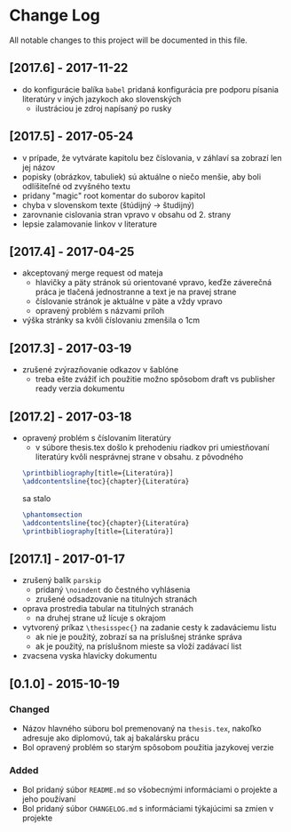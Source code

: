 # Change Log
All notable changes to this project will be documented in this file.

## [2017.6] - 2017-11-22
- do konfigurácie balíka `babel` pridaná konfigurácia pre podporu písania literatúry v iných jazykoch ako slovenských
    - ilustráciou je zdroj napísaný po rusky

## [2017.5] - 2017-05-24
- v prípade, že vytvárate kapitolu bez číslovania, v záhlaví sa zobrazí len jej názov
- popisky (obrázkov, tabuliek) sú aktuálne o niečo menšie, aby boli odlíšiteľné od zvyšného textu
- pridany "magic" root komentar do suborov kapitol
- chyba v slovenskom texte (štúdijný -> študijný)
- zarovnanie cislovania stran vpravo v obsahu od 2. strany
- lepsie zalamovanie linkov v literature


## [2017.4] - 2017-04-25
- akceptovaný merge request od mateja 
    - hlavičky a päty stránok sú orientované vpravo, keďže záverečná práca je tlačená jednostranne a text je na pravej strane 
    - číslovanie stránok je aktuálne v päte a vždy vpravo
    - opravený problém s názvami príloh
- výška stránky sa kvôli číslovaniu zmenšila o 1cm


## [2017.3] - 2017-03-19
- zrušené zvýrazňovanie odkazov v šablóne
    - treba ešte zvážiť ich použitie možno spôsobom draft vs publisher ready verzia dokumentu


## [2017.2] - 2017-03-18
- opravený problém s číslovaním literatúry
    - v súbore thesis.tex došlo k prehodeniu riadkov pri umiestňovaní literatúry kvôli nesprávnej strane v obsahu. z pôvodného 
    ```latex
    \printbibliography[title={Literatúra}]
    \addcontentsline{toc}{chapter}{Literatúra}
    ```
    sa stalo
    ```latex
    \phantomsection
    \addcontentsline{toc}{chapter}{Literatúra}
    \printbibliography[title={Literatúra}]
    ```

## [2017.1] - 2017-01-17
- zrušený balík `parskip`
    - pridaný `\noindent` do čestného vyhlásenia 
    - zrušené odsadzovanie na titulných stranách
- oprava prostredia tabular na titulných stranách
    - na druhej strane už lícuje s okrajom
- vytvorený príkaz `\thesisspec{}` na zadanie cesty k zadaváciemu listu
    - ak nie je použitý, zobrazí sa na príslušnej stránke správa
    - ak je použitý, na príslušnom mieste sa vloží zadávací list
- zvacsena vyska hlavicky dokumentu

## [0.1.0] - 2015-10-19
### Changed
- Názov hlavného súboru bol premenovaný na `thesis.tex`, nakoľko adresuje ako diplomovú, tak aj bakalársku prácu
- Bol opravený problém so starým spôsobom použitia jazykovej verzie

### Added
- Bol pridaný súbor `README.md` so všobecnými informáciami o projekte a jeho používaní
- Bol pridaný súbor `CHANGELOG.md` s informáciami týkajúcimi sa zmien v projekte
